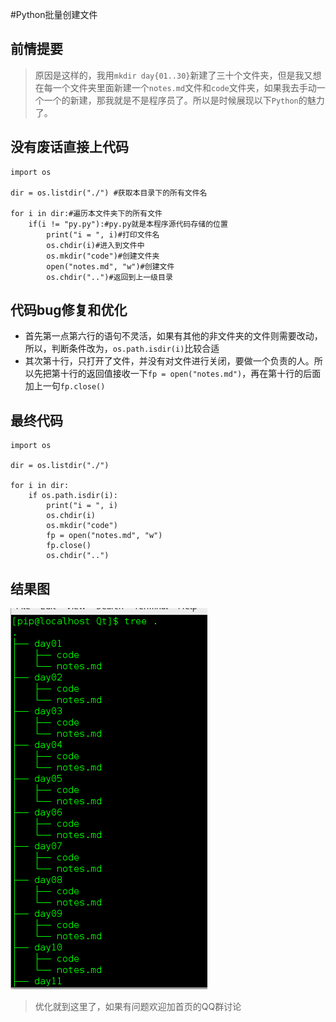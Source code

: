 #Python批量创建文件

## 前情提要

> 原因是这样的，我用`mkdir day{01..30}`新建了三十个文件夹，但是我又想在每一个文件夹里面新建一个`notes.md`文件和`code`文件夹，如果我去手动一个一个的新建，那我就是不是程序员了。所以是时候展现以下`Python`的魅力了。

## 没有废话直接上代码

```
import os

dir = os.listdir("./") #获取本目录下的所有文件名

for i in dir:#遍历本文件夹下的所有文件
    if(i != "py.py"):#py.py就是本程序源代码存储的位置
        print("i = ", i)#打印文件名
        os.chdir(i)#进入到文件中
        os.mkdir("code")#创建文件夹
        open("notes.md", "w")#创建文件
        os.chdir("..")#返回到上一级目录
```

## 代码bug修复和优化

* 首先第一点第六行的语句不灵活，如果有其他的非文件夹的文件则需要改动，所以，判断条件改为，`os.path.isdir(i)`比较合适
* 其次第十行，只打开了文件，并没有对文件进行关闭，要做一个负责的人。所以先把第十行的返回值接收一下`fp = open("notes.md")`，再在第十行的后面加上一句`fp.close()`

## 最终代码

```
import os

dir = os.listdir("./")

for i in dir:
	if os.path.isdir(i):
		print("i = ", i)
		os.chdir(i)
		os.mkdir("code")
		fp = open("notes.md", "w")
		fp.close()
		os.chdir("..")
```

## 结果图

![结果图](./Picture/Python_mkdir.png)

> 优化就到这里了，如果有问题欢迎加首页的QQ群讨论

